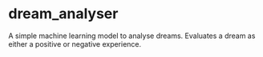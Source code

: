 # dream_analyser
A simple machine learning model to analyse dreams. Evaluates a dream as either a positive or negative experience. 
